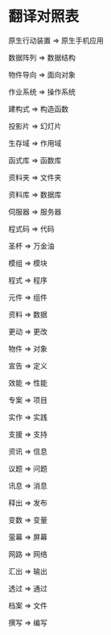 # 翻译对照表

原生行动装置 => 原生手机应用

数据阵列 => 数据结构

物件导向 => 面向对象

作业系统 => 操作系统

建构式 => 构造函数

投影片 => 幻灯片

生存域 => 作用域

函式库 => 函数库

资料夹 => 文件夹

资料库 => 数据库

伺服器 => 服务器

程式码 => 代码

圣杯 => 万金油

模组 => 模块

程式 => 程序

元件 => 组件

资料 => 数据

更动 => 更改

物件 => 对象

宣告 => 定义

效能 => 性能

专案 => 项目

实作 => 实践

支援 => 支持

资讯 => 信息

议题 => 问题

讯息 => 消息

释出 => 发布

变数 => 变量

萤幕 => 屏幕

网路 => 网络

汇出 => 输出

透过 => 通过

档案 => 文件

撰写 => 编写
